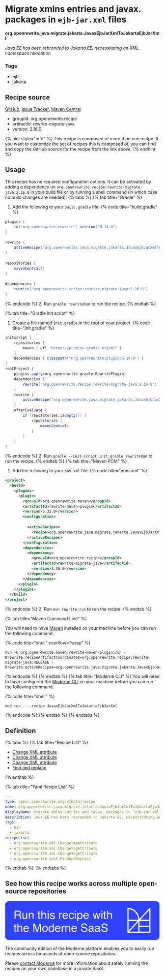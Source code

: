 # Migrate xmlns entries and javax. packages in `ejb-jar.xml` files

**org.openrewrite.java.migrate.jakarta.JavaxEjbJarXmlToJakartaEjbJarXml**

_Java EE has been rebranded to Jakarta EE, necessitating an XML namespace relocation._

### Tags

* ejb
* jakarta

## Recipe source

[GitHub](https://github.com/openrewrite/rewrite-migrate-java/blob/main/src/main/resources/META-INF/rewrite/jakarta-ee-10.yml), [Issue Tracker](https://github.com/openrewrite/rewrite-migrate-java/issues), [Maven Central](https://central.sonatype.com/artifact/org.openrewrite.recipe/rewrite-migrate-java/2.16.0/jar)

* groupId: org.openrewrite.recipe
* artifactId: rewrite-migrate-java
* version: 2.16.0

{% hint style="info" %}
This recipe is composed of more than one recipe. If you want to customize the set of recipes this is composed of, you can find and copy the GitHub source for the recipe from the link above.
{% endhint %}

## Usage

This recipe has no required configuration options. It can be activated by adding a dependency on `org.openrewrite.recipe:rewrite-migrate-java:2.16.0` in your build file or by running a shell command (in which case no build changes are needed): 
{% tabs %}
{% tab title="Gradle" %}
1. Add the following to your `build.gradle` file:
{% code title="build.gradle" %}
```groovy
plugins {
    id("org.openrewrite.rewrite") version("6.14.0")
}

rewrite {
    activeRecipe("org.openrewrite.java.migrate.jakarta.JavaxEjbJarXmlToJakartaEjbJarXml")
}

repositories {
    mavenCentral()
}

dependencies {
    rewrite("org.openrewrite.recipe:rewrite-migrate-java:2.16.0")
}
```
{% endcode %}
2. Run `gradle rewriteRun` to run the recipe.
{% endtab %}

{% tab title="Gradle init script" %}
1. Create a file named `init.gradle` in the root of your project.
{% code title="init.gradle" %}
```groovy
initscript {
    repositories {
        maven { url "https://plugins.gradle.org/m2" }
    }
    dependencies { classpath("org.openrewrite:plugin:6.14.0") }
}
rootProject {
    plugins.apply(org.openrewrite.gradle.RewritePlugin)
    dependencies {
        rewrite("org.openrewrite.recipe:rewrite-migrate-java:2.16.0")
    }
    rewrite {
        activeRecipe("org.openrewrite.java.migrate.jakarta.JavaxEjbJarXmlToJakartaEjbJarXml")
    }
    afterEvaluate {
        if (repositories.isEmpty()) {
            repositories {
                mavenCentral()
            }
        }
    }
}
```
{% endcode %}
2. Run `gradle --init-script init.gradle rewriteRun` to run the recipe.
{% endtab %}
{% tab title="Maven POM" %}
1. Add the following to your `pom.xml` file:
{% code title="pom.xml" %}
```xml
<project>
  <build>
    <plugins>
      <plugin>
        <groupId>org.openrewrite.maven</groupId>
        <artifactId>rewrite-maven-plugin</artifactId>
        <version>5.32.0</version>
        <configuration>
          
          <activeRecipes>
            <recipe>org.openrewrite.java.migrate.jakarta.JavaxEjbJarXmlToJakartaEjbJarXml</recipe>
          </activeRecipes>
        </configuration>
        <dependencies>
          <dependency>
            <groupId>org.openrewrite.recipe</groupId>
            <artifactId>rewrite-migrate-java</artifactId>
            <version>2.16.0</version>
          </dependency>
        </dependencies>
      </plugin>
    </plugins>
  </build>
</project>
```
{% endcode %}
2. Run `mvn rewrite:run` to run the recipe.
{% endtab %}

{% tab title="Maven Command Line" %}

You will need to have [Maven](https://maven.apache.org/download.cgi) installed on your machine before you can run the following command.

{% code title="shell" overflow="wrap" %}
```shell
mvn -U org.openrewrite.maven:rewrite-maven-plugin:run -Drewrite.recipeArtifactCoordinates=org.openrewrite.recipe:rewrite-migrate-java:RELEASE -Drewrite.activeRecipes=org.openrewrite.java.migrate.jakarta.JavaxEjbJarXmlToJakartaEjbJarXml 
```
{% endcode %}
{% endtab %}
{% tab title="Moderne CLI" %}
You will need to have configured the [Moderne CLI](https://docs.moderne.io/moderne-cli/cli-intro) on your machine before you can run the following command.

{% code title="shell" %}
```shell
mod run . --recipe JavaxEjbJarXmlToJakartaEjbJarXml
```
{% endcode %}
{% endtab %}
{% endtabs %}

## Definition

{% tabs %}
{% tab title="Recipe List" %}
* [Change XML attribute](../../../xml/changetagattribute.md)
* [Change XML attribute](../../../xml/changetagattribute.md)
* [Change XML attribute](../../../xml/changetagattribute.md)
* [Find and replace](../../../text/findandreplace.md)

{% endtab %}

{% tab title="Yaml Recipe List" %}
```yaml
---
type: specs.openrewrite.org/v1beta/recipe
name: org.openrewrite.java.migrate.jakarta.JavaxEjbJarXmlToJakartaEjbJarXml
displayName: Migrate xmlns entries and javax. packages in `ejb-jar.xml` files
description: Java EE has been rebranded to Jakarta EE, necessitating an XML namespace relocation.
tags:
  - ejb
  - jakarta
recipeList:
  - org.openrewrite.xml.ChangeTagAttribute
  - org.openrewrite.xml.ChangeTagAttribute
  - org.openrewrite.xml.ChangeTagAttribute
  - org.openrewrite.text.FindAndReplace

```
{% endtab %}
{% endtabs %}

## See how this recipe works across multiple open-source repositories

[![Moderne Link Image](/.gitbook/assets/ModerneRecipeButton.png)](https://app.moderne.io/recipes/org.openrewrite.java.migrate.jakarta.JavaxEjbJarXmlToJakartaEjbJarXml)

The community edition of the Moderne platform enables you to easily run recipes across thousands of open-source repositories.

Please [contact Moderne](https://moderne.io/product) for more information about safely running the recipes on your own codebase in a private SaaS.
